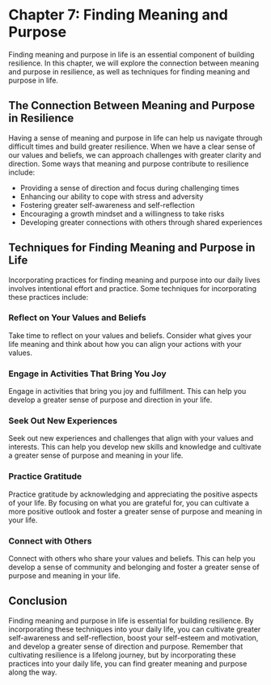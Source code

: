 Chapter 7: Finding Meaning and Purpose
======================================

Finding meaning and purpose in life is an essential component of building resilience. In this chapter, we will explore the connection between meaning and purpose in resilience, as well as techniques for finding meaning and purpose in life.

The Connection Between Meaning and Purpose in Resilience
--------------------------------------------------------

Having a sense of meaning and purpose in life can help us navigate through difficult times and build greater resilience. When we have a clear sense of our values and beliefs, we can approach challenges with greater clarity and direction. Some ways that meaning and purpose contribute to resilience include:

* Providing a sense of direction and focus during challenging times
* Enhancing our ability to cope with stress and adversity
* Fostering greater self-awareness and self-reflection
* Encouraging a growth mindset and a willingness to take risks
* Developing greater connections with others through shared experiences

Techniques for Finding Meaning and Purpose in Life
--------------------------------------------------

Incorporating practices for finding meaning and purpose into our daily lives involves intentional effort and practice. Some techniques for incorporating these practices include:

### Reflect on Your Values and Beliefs

Take time to reflect on your values and beliefs. Consider what gives your life meaning and think about how you can align your actions with your values.

### Engage in Activities That Bring You Joy

Engage in activities that bring you joy and fulfillment. This can help you develop a greater sense of purpose and direction in your life.

### Seek Out New Experiences

Seek out new experiences and challenges that align with your values and interests. This can help you develop new skills and knowledge and cultivate a greater sense of purpose and meaning in your life.

### Practice Gratitude

Practice gratitude by acknowledging and appreciating the positive aspects of your life. By focusing on what you are grateful for, you can cultivate a more positive outlook and foster a greater sense of purpose and meaning in your life.

### Connect with Others

Connect with others who share your values and beliefs. This can help you develop a sense of community and belonging and foster a greater sense of purpose and meaning in your life.

Conclusion
----------

Finding meaning and purpose in life is essential for building resilience. By incorporating these techniques into your daily life, you can cultivate greater self-awareness and self-reflection, boost your self-esteem and motivation, and develop a greater sense of direction and purpose. Remember that cultivating resilience is a lifelong journey, but by incorporating these practices into your daily life, you can find greater meaning and purpose along the way.
